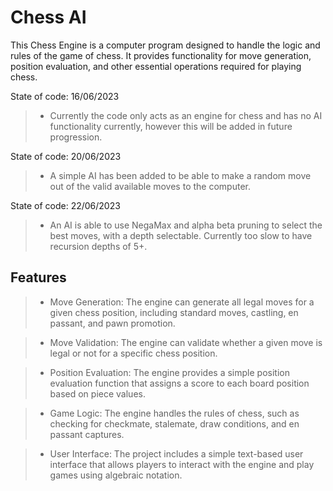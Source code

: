 # Chess AI

This Chess Engine is a computer program designed to handle the logic and rules of the game of chess. It provides functionality for move generation, position evaluation, and other essential operations required for playing chess.

State of code: 16/06/2023
> - Currently the code only acts as an engine for chess and has no AI functionality currently, however this will be added in future progression.

State of code: 20/06/2023
> - A simple AI has been added to be able to make a random move out of the valid available moves to the computer.

State of code: 22/06/2023
> - An AI is able to use NegaMax and alpha beta pruning to select the best moves, with a depth selectable. Currently too slow to have recursion depths of 5+.

## Features

> - Move Generation: The engine can generate all legal moves for a given chess position, including standard moves, castling, en passant, and pawn promotion.

> - Move Validation: The engine can validate whether a given move is legal or not for a specific chess position.

> - Position Evaluation: The engine provides a simple position evaluation function that assigns a score to each board position based on piece values.

> - Game Logic: The engine handles the rules of chess, such as checking for checkmate, stalemate, draw conditions, and en passant captures.

> - User Interface: The project includes a simple text-based user interface that allows players to interact with the engine and play games using algebraic notation.
